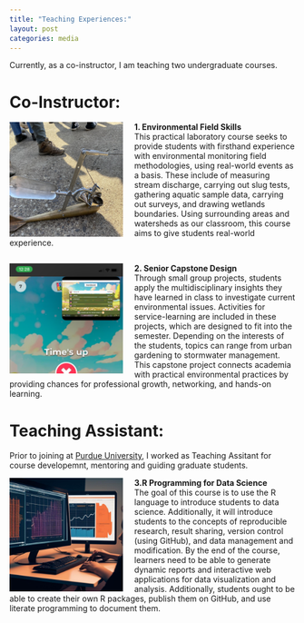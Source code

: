 ```yaml
---
title: "Teaching Experiences:"
layout: post
categories: media
---
```

Currently, as a co-instructor, I am teaching two undergraduate courses. 

# Co-Instructor:
<div>
    <img align="left" width="200" src="/File/NRES338.jpg" style="margin-right: 20px;">
    <p><strong>1. Environmental Field Skills</strong><br>
  This practical laboratory course seeks to provide students with firsthand experience with environmental monitoring field methodologies, using real-world events as a basis. These include of measuring stream discharge, carrying out slug tests, gathering aquatic sample data, carrying out surveys, and drawing wetlands boundaries. Using surrounding areas and watersheds as our classroom, this course aims to give students real-world experience.</p>
</div>

<div style="clear:both;"></div>

<div>
    <img align="left" width="200" src="/File/NRES497.PNG" style="margin-right: 20px;">
    <p><strong>2. Senior Capstone Design</strong><br>
    Through small group projects, students apply the multidisciplinary insights they have learned in class to investigate current environmental issues. Activities for service-learning are included in these projects, which are designed to fit into the semester. Depending on the interests of the students, topics can range from urban gardening to stormwater management. This capstone project connects academia with practical environmental practices by providing chances for professional growth, networking, and hands-on learning.</p>
</div>



# Teaching Assistant:
Prior to joining at <a href="[https://github.com/bijoychandraAU/PrecipTDS](https://ag.purdue.edu/department/nres/meet_the_staff/index.html)">Purdue University</a>, I worked as Teaching Assitant for course developemnt, mentoring and guiding graduate students.
<div>
    <img align="left" width="200" src="/File/R_data.png" style="margin-right: 20px;">
    <p><strong> 3.R Programming for Data Science</strong><br>
  The goal of this course is to use the R language to introduce students to data science. Additionally, it will introduce students to the concepts of reproducible research, result sharing, version control (using GitHub), and data management and modification. By the end of the course, learners need to be able to generate dynamic reports and interactive web applications for data visualization and analysis. Additionally, students ought to be able to create their own R packages, publish them on GitHub, and use literate programming to document them.</p>
</div>


